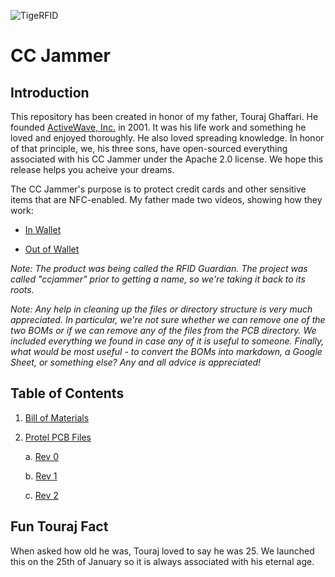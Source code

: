 ![TigeRFID](https://github.com/tourajghaffari/tigerfid/_assets/tigerfid.jpg)
# CC Jammer

## Introduction

This repository has been created in honor of my father, Touraj Ghaffari. He founded [ActiveWave, Inc.](http://www.activewaveinc.com/) in 2001. It was his life work and something he loved and enjoyed thoroughly. He also loved spreading knowledge. In honor of that principle, we, his three sons, have open-sourced everything associated with his CC Jammer under the Apache 2.0 license. We hope this release helps you acheive your dreams.

The CC Jammer's purpose is to protect credit cards and other sensitive items that are NFC-enabled. My father made two videos, showing how they work:

* [In Wallet](https://www.youtube.com/watch?v=5VIWjBv9iFk)

* [Out of Wallet](https://www.youtube.com/watch?v=TXtZF7adKfY)

_Note: The product was being called the RFID Guardian. The project was called "ccjammer" prior to getting a name, so we're taking it back to its roots._

_Note: Any help in cleaning up the files or directory structure is very much appreciated. In particular, we're not sure whether we can remove one of the two BOMs or if we can remove any of the files from the PCB directory. We included everything we found in case any of it is useful to someone. Finally, what would be most useful - to convert the BOMs into markdown, a Google Sheet, or something else? Any and all advice is appreciated!_

## Table of Contents

1. [Bill of Materials](bom)

2. [Protel PCB Files](protel_pcb_files)

    a. [Rev 0](protel_pcb_files/rev_0)

    b. [Rev 1](protel_pcb_files/rev_1)

    c. [Rev 2](protel_pcb_files/rev_2)

## Fun Touraj Fact

When asked how old he was, Touraj loved to say he was 25. We launched this on the 25th of January so it is always associated with his eternal age.
